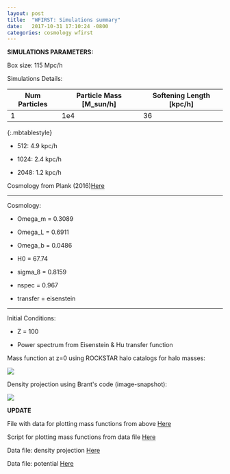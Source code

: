 ```yaml
---
layout: post
title:  "WFIRST: Simulations summary"
date:   2017-10-31 17:10:24 -0800
categories: cosmology wfirst
---
```


**SIMULATIONS PARAMETERS:**

Box size:  115 Mpc/h

Simulations Details:


| Num Particles | Particle Mass [M_sun/h] |  Softening Length [kpc/h] |
| ------------- | ----------------------- | ------------------------- |
|        1      |              1e4        |               36          |
{:.mbtablestyle}

  * 512:  4.9 kpc/h

  * 1024:  2.4 kpc/h

  * 2048:  1.2 kpc/h





Cosmology from Plank (2016)[Here](https://arxiv.org/abs/1502.01589)


---------------------------------------------------

Cosmology:

  * Omega_m   = 0.3089

  * Omega_L   = 0.6911

  * Omega_b   = 0.0486

  * H0        = 67.74

  * sigma_8   = 0.8159

  * nspec     = 0.967

  * transfer  = eisenstein

--------------------------------------------------

Initial Conditions:

  * Z = 100

  * Power spectrum from Eisenstein & Hu transfer function





Mass function at z=0 using ROCKSTAR halo catalogs for halo masses:


<img src="{{ site.url }}assets/images/massFunc_all_Warren.png">


Density projection using Brant's code (image-snapshot):


<img src="{{ site.url }}assets/images/density_512.png">


**UPDATE**

File with data for plotting mass functions from above [Here](https://github.com/bvillasen/blog/blob/master/assets/files/mass_funtion.dat)

Script for plotting mass functions from data file [Here](https://github.com/bvillasen/blog/blob/master/assets/files/plot_mass_function_1.py)


Data file: density projection [Here](https://github.com/bvillasen/blog/blob/master/assets/files/image.056.dat)

Data file: potential [Here](https://github.com/bvillasen/blog/blob/master/assets/files/image.pot.056.dat)
